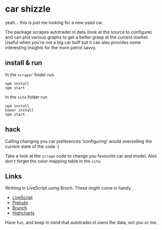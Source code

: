 # car shizzle

yeah... this is just me looking for a new used car.

The package scrapes autotrader.nl data (look at the source to configure) and can plot various graphs to get a better grasp at the current market. Useful when you're not a big car buff but it can also provides some interesting insights for the more petrol savvy.

## install & run

In the `scraper` folder run

    npm install
    npm start

In the `site` folder run

    npm install
    bower install
    npm start

## hack

Calling changing you car preferences 'configuring' would overselling the current state of the code :)

Take a look at the `scrape` code to change you favourite car and model. Also don't forget the color mapping table in the `site`.

## Links

Writting in LiveScript using Bruch. These might come in handy

* [LiveScript](http://livescript.net)
* [Prelude](http://preludels.com)
* [Brunch](http://brunch.io)
* [Highcharts](http://highcharts.com/)

Have fun, and keep in mind that autotrader.nl owns the data, not you or me.
